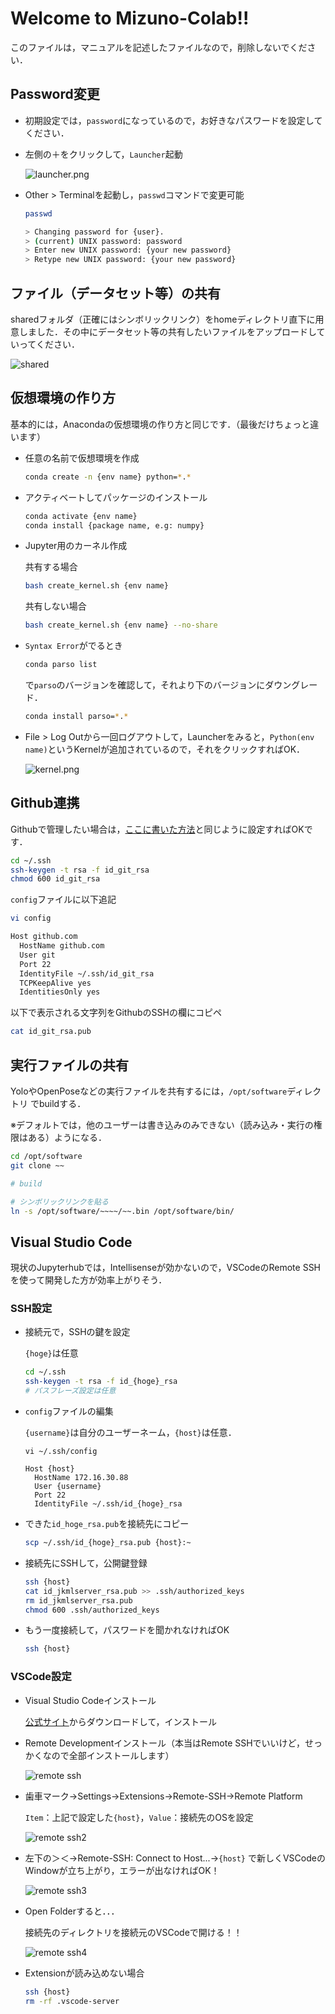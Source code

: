 # Welcome to Mizuno-Colab!!

このファイルは，マニュアルを記述したファイルなので，削除しないでください．

## Password変更

- 初期設定では，`password`になっているので，お好きなパスワードを設定してください．

- 左側の＋をクリックして，`Launcher`起動


  ![launcher.png](https://user-images.githubusercontent.com/63040751/101456181-06a06b00-3977-11eb-8c0b-453fc7294243.png)

- Other > Terminalを起動し，`passwd`コマンドで変更可能

  ```bash
  passwd
  
  > Changing password for {user}.
  > (current) UNIX password: password
  > Enter new UNIX password: {your new password}
  > Retype new UNIX password: {your new password}
  ```

## ファイル（データセット等）の共有

sharedフォルダ（正確にはシンボリックリンク）をhomeディレクトリ直下に用意しました．その中にデータセット等の共有したいファイルをアップロードしていってください．

![shared](https://user-images.githubusercontent.com/63040751/102979312-3f306f00-4549-11eb-91d2-dce614fd6ecf.JPG)

## 仮想環境の作り方

基本的には，Anacondaの仮想環境の作り方と同じです．（最後だけちょっと違います）

- 任意の名前で仮想環境を作成

  ```bash
  conda create -n {env name} python=*.*
  ```

- アクティベートしてパッケージのインストール

  ```bash
  conda activate {env name}
  conda install {package name, e.g: numpy}
  ```

- Jupyter用のカーネル作成

  共有する場合

  ```bash
  bash create_kernel.sh {env name}
  ```

  共有しない場合

  ```bash
  bash create_kernel.sh {env name} --no-share
  ```

- `Syntax Error`がでるとき

  ```bash
  conda parso list
  ```

  で`parso`のバージョンを確認して，それより下のバージョンにダウングレード．

  ```bash
  conda install parso=*.*
  ```

- File > Log Outから一回ログアウトして，Launcherをみると，`Python(env name)`というKernelが追加されているので，それをクリックすればOK．


  ![kernel.png](https://user-images.githubusercontent.com/63040751/101456179-04d6a780-3977-11eb-82d9-8ad8516921cb.png)



## Github連携

Githubで管理したい場合は，[ここに書いた方法](https://github.com/MIZUNO-CORPORATION/tutorial/wiki/SSH)と同じように設定すればOKです．

```bash
cd ~/.ssh
ssh-keygen -t rsa -f id_git_rsa
chmod 600 id_git_rsa
```

`config`ファイルに以下追記

```bash
vi config

Host github.com
  HostName github.com
  User git
  Port 22
  IdentityFile ~/.ssh/id_git_rsa
  TCPKeepAlive yes
  IdentitiesOnly yes
```

以下で表示される文字列をGithubのSSHの欄にコピペ

```bash 
cat id_git_rsa.pub
```

## 実行ファイルの共有

YoloやOpenPoseなどの実行ファイルを共有するには，`/opt/software`ディレクトリ でbuildする．

※デフォルトでは，他のユーザーは書き込みのみできない（読み込み・実行の権限はある）ようになる．

```bash
cd /opt/software
git clone ~~

# build

# シンボリックリンクを貼る
ln -s /opt/software/~~~~/~~.bin /opt/software/bin/
```

## Visual Studio Code

現状のJupyterhubでは，Intellisenseが効かないので，VSCodeのRemote SSHを使って開発した方が効率上がりそう．

### SSH設定

- 接続元で，SSHの鍵を設定

  `{hoge}`は任意

  ```bash
  cd ~/.ssh
  ssh-keygen -t rsa -f id_{hoge}_rsa
  # パスフレーズ設定は任意
  ```

- `config`ファイルの編集

  `{username}`は自分のユーザーネーム，`{host}`は任意．

  ```config
  vi ~/.ssh/config
  
  Host {host}
  	HostName 172.16.30.88
  	User {username}
  	Port 22
  	IdentityFile ~/.ssh/id_{hoge}_rsa
  ```

- できた`id_hoge_rsa.pub`を接続先にコピー

  ```bash
  scp ~/.ssh/id_{hoge}_rsa.pub {host}:~
  ```
  
- 接続先にSSHして，公開鍵登録

  ```bash
  ssh {host}
  cat id_jkmlserver_rsa.pub >> .ssh/authorized_keys
  rm id_jkmlserver_rsa.pub
  chmod 600 .ssh/authorized_keys
  ```

- もう一度接続して，パスワードを聞かれなければOK

  ```bash
  ssh {host}
  ```

### VSCode設定

- Visual Studio Codeインストール

  [公式サイト](https://code.visualstudio.com/)からダウンロードして，インストール

- Remote Developmentインストール（本当はRemote SSHでいいけど，せっかくなので全部インストールします）

  ![remote ssh](https://user-images.githubusercontent.com/16914891/104996836-ed0d3b80-5a6b-11eb-9d8e-e49cde240159.JPG)

- 歯車マーク→Settings→Extensions→Remote-SSH→Remote Platform

  `Item`：上記で設定した`{host}`，`Value`：接続先のOSを設定

  ![remote ssh2](https://user-images.githubusercontent.com/16914891/104996849-f26a8600-5a6b-11eb-992d-343b92a2ca59.png)

  

- 左下の＞＜→Remote-SSH: Connect to Host...→`{host}`
  で新しくVSCodeのWindowが立ち上がり，エラーが出なければOK！

  ![remote ssh3](https://user-images.githubusercontent.com/16914891/104996845-f1395900-5a6b-11eb-9b41-423b899b3138.png)

- Open Folderすると．．．

  接続先のディレクトリを接続元のVSCodeで開ける！！

  ![remote ssh4](https://user-images.githubusercontent.com/16914891/104997514-0cf12f00-5a6d-11eb-9371-a42a52219e2c.png)
  
- Extensionが読み込めない場合

  ```bash
  ssh {host}
  rm -rf .vscode-server
  ```

  